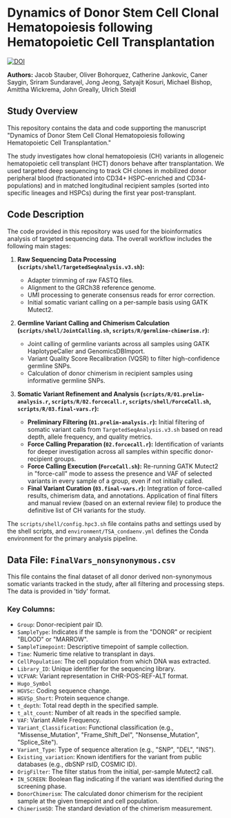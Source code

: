 # Dynamics of Donor Stem Cell Clonal Hematopoiesis following Hematopoietic Cell Transplantation

[![DOI](https://zenodo.org/badge/979017525.svg)](https://doi.org/10.5281/zenodo.15353392)

**Authors:** Jacob Stauber, Oliver Bohorquez, Catherine Jankovic, Caner Saygin, Sriram Sundaravel, Jong Jeong, Satyajit Kosuri, Michael Bishop, Amittha Wickrema, John Greally, Ulrich Steidl

## Study Overview

This repository contains the data and code supporting the manuscript "Dynamics of Donor Stem Cell Clonal Hematopoiesis following Hematopoietic Cell Transplantation."

The study investigates how clonal hematopoiesis (CH) variants in allogeneic hematopoietic cell transplant (HCT) donors behave after transplantation. We used targeted deep sequencing to track CH clones in mobilized donor peripheral blood (fractionated into CD34+ HSPC-enriched and CD34- populations) and in matched longitudinal recipient samples (sorted into specific lineages and HSPCs) during the first year post-transplant.

## Code Description

The code provided in this repository was used for the bioinformatics analysis of targeted sequencing data. The overall workflow includes the following main stages:

1.  **Raw Sequencing Data Processing (`scripts/shell/TargetedSeqAnalysis.v3.sh`):**
    * Adapter trimming of raw FASTQ files.
    * Alignment to the GRCh38 reference genome.
    * UMI processing to generate consensus reads for error correction.
    * Initial somatic variant calling on a per-sample basis using GATK Mutect2.

2.  **Germline Variant Calling and Chimerism Calculation (`scripts/shell/JointCalling.sh`, `scripts/R/germline-chimerism.r`):**
    * Joint calling of germline variants across all samples using GATK HaplotypeCaller and GenomicsDBImport.
    * Variant Quality Score Recalibration (VQSR) to filter high-confidence germline SNPs.
    * Calculation of donor chimerism in recipient samples using informative germline SNPs.

3.  **Somatic Variant Refinement and Analysis (`scripts/R/01.prelim-analysis.r`, `scripts/R/02.forcecall.r`, `scripts/shell/ForceCall.sh`, `scripts/R/03.final-vars.r`):**
    * **Preliminary Filtering (`01.prelim-analysis.r`):** Initial filtering of somatic variant calls from `TargetedSeqAnalysis.v3.sh` based on read depth, allele frequency, and quality metrics.
    * **Force Calling Preparation (`02.forcecall.r`):** Identification of variants for deeper investigation across all samples within specific donor-recipient groups.
    * **Force Calling Execution (`ForceCall.sh`):** Re-running GATK Mutect2 in "force-call" mode to assess the presence and VAF of selected variants in every sample of a group, even if not initially called.
    * **Final Variant Curation (`03.final-vars.r`):** Integration of force-called results, chimerism data, and annotations. Application of final filters and manual review (based on an external review file) to produce the definitive list of CH variants for the study.

The `scripts/shell/config.hpc3.sh` file contains paths and settings used by the shell scripts, and `environment/TSA_condaenv.yml` defines the Conda environment for the primary analysis pipeline.

## Data File: `FinalVars_nonsynonymous.csv`

This file contains the final dataset of all donor derived non-synonymous somatic variants tracked in the study, after all filtering and processing steps. The data is provided in 'tidy' format.


### Key Columns:

* `Group`: Donor-recipient pair ID.
* `SampleType`: Indicates if the sample is from the "DONOR" or recipient "BLOOD" or "MARROW".
* `SampleTimepoint`: Descriptive timepoint of sample collection.
* `Time`: Numeric time relative to transplant in days.
* `CellPopulation`: The cell population from which DNA was extracted.
* `Library_ID`: Unique identifier for the sequencing library.
* `VCFVAR`: Variant representation in CHR-POS-REF-ALT format.
* `Hugo_Symbol`
* `HGVSc`: Coding sequence change.
* `HGVSp_Short`: Protein sequence change.
* `t_depth`: Total read depth in the specified sample.
* `t_alt_count`: Number of alt reads in the specified sample.
* `VAF`: Variant Allele Frequency.
* `Variant_Classification`: Functional classification (e.g., "Missense_Mutation", "Frame_Shift_Del", "Nonsense_Mutation", "Splice_Site").
* `Variant_Type`: Type of sequence alteration (e.g., "SNP", "DEL", "INS").
* `Existing_variation`: Known identifiers for the variant from public databases (e.g., dbSNP rsID, COSMIC ID).
* `OrigFilter`: The filter status from the initial, per-sample Mutect2 call.
* `IN_SCREEN`: Boolean flag indicating if the variant was identified during the screening phase.
* `DonorChimerism`: The calculated donor chimerism for the recipient sample at the given timepoint and cell population.
* `ChimerismSD`: The standard deviation of the chimerism measurement.
